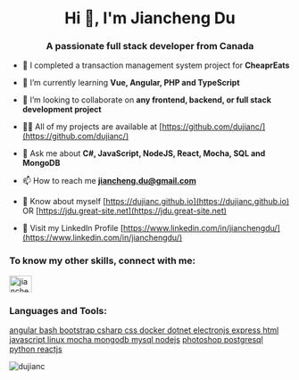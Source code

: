 <h1 align="center">Hi 👋, I'm Jiancheng Du</h1>
<h3 align="center">A passionate full stack developer from Canada</h3>

- 🔭 I completed a transaction management system project for **CheaprEats**

- 🌱 I’m currently learning **Vue, Angular, PHP and TypeScript**

- 👯 I’m looking to collaborate on **any frontend, backend, or full stack development project**

- 👨‍💻 All of my projects are available at [https://github.com/dujianc/](https://github.com/dujianc/)

- 💬 Ask me about **C#, JavaScript, NodeJS, React, Mocha, SQL and MongoDB**

- 📫 How to reach me **jiancheng.du@gmail.com**

- 📄 Know about myself [https://dujianc.github.io](https://dujianc.github.io) OR [https://jdu.great-site.net](https://jdu.great-site.net)

- 📄 Visit my LinkedIn Profile [https://www.linkedin.com/in/jianchengdu/](https://www.linkedin.com/in/jianchengdu/)

<p align="left">
<h3 align="left">To know my other skills, connect with me:</h3>
<a href="https://linkedin.com/in/jianchengdu" target="blank"><img align="center" src="https://cdn.jsdelivr.net/npm/simple-icons@3.0.1/icons/linkedin.svg" alt="jianchengdu" height="30" width="40" /></a>
</p>

<h3 align="left">Languages and Tools:</h3>
<p align="left"> <a href="https://angular.io" target="_blank"> angular </a> 
  <a href="https://www.gnu.org/software/bash/" target="_blank"> bash </a> 
  <a href="https://getbootstrap.com" target="_blank"> bootstrap </a> 
  <a href="https://www.w3schools.com/cs/" target="_blank"> csharp </a> 
  <a href="https://www.w3schools.com/css/" target="_blank"> css </a> 
  <a href="https://www.docker.com/" target="_blank"> docker </a> 
  <a href="https://dotnet.microsoft.com/" target="_blank"> dotnet </a> 
  <a href="https://www.electronjs.org" target="_blank"> electronjs </a> 
  <a href="https://expressjs.com" target="_blank"> express </a> 
  <a href="https://www.w3.org/html/" target="_blank"> html </a> 
  <a href="https://developer.mozilla.org/en-US/docs/Web/JavaScript" target="_blank"> javascript </a> 
  <a href="https://www.linux.org/" target="_blank"> linux </a> 
  <a href="https://mochajs.org" target="_blank"> mocha </a> 
  <a href="https://www.mongodb.com/" target="_blank"> mongodb </a> 
  <a href="https://www.mysql.com/" target="_blank"> mysql </a> 
  <a href="https://nodejs.org" target="_blank"> nodejs</a> 
  <a href="https://www.photoshop.com/en" target="_blank"> photoshop </a> 
  <a href="https://www.postgresql.org" target="_blank"> postgresql</a> 
  <a href="https://www.python.org" target="_blank"> python </a> 
  <a href="https://reactjs.org/" target="_blank"> reactjs </a> </p>

<p><img align="center" src="https://github-readme-stats.vercel.app/api/top-langs/?username=dujianc&layout=compact" alt="dujianc" /></p>

